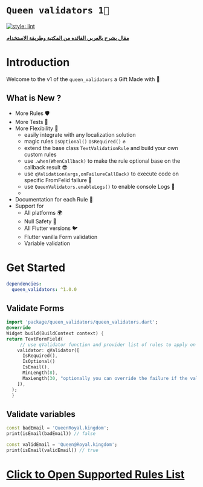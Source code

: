# **`Queen validators 1👑`**

[![style: lint](https://img.shields.io/badge/style-lint-4BC0F5.svg)](https://pub.dev/packages/lint)

[**مقال يشرح بالعربي الفائده من المكتبة وطريقة الاستخدام**](https://maxzodblog.blogspot.com/2021/02/validation.html)

# Introduction

Welcome to the v1 of the `queen_validators` a Gift Made with 💜

## What is New ?

- More Rules 🛡
- More Tests 🧪
- More Flexibility 💪
  - easily integrate with any localization solution
  - magic rules `IsOptional()` `IsRequired()` ✊
  - extend the base class `TextValidationRule` and build your own custom rules
  - use `.when(WhenCallback)` to make the rule optional base on the callback result 😎
  - use `qValidation(args,onFailureCallBack)` to execute code on specific FromFelid failure 🤘
  - use `QueenValidators.enableLogs()` to enable console Logs 🚧
  -
- Documentation for each Rule 📃
- Support for
  - All platforms 🌍
  - Null Safety 🦺
  - All Flutter versions 🐦
  - Flutter vanilla Form validation
  - Variable validation

# Get Started

```yaml
dependencies:
  queen_validators: ^1.0.0
```

## Validate Forms

```dart
import 'package/queen_validators/queen_validators.dart';
@override
Widget build(BuildContext context) {
return TextFormField(
     // use qValidator function and provider list of rules to apply on this field
    validator: qValidator([
      IsRequired(),
      IsOptional()
      IsEmail(),
      MinLength(8),
      MaxLength(30, "optionally you can override the failure if the validation fails"),
    ]),
  );
  }
```

## Validate variables

```dart
const badEmail = 'QueenRoyal.kingdom';
print(isEmail(badEmail)) // false

const validEmail = 'Queen@Royal.kingdom';
print(isEmail(validEmail)) // true

```

# [Click to Open Supported Rules List](https://pub.dev/documentation/queen_validators/latest/queen_validators/queen_validators-library.html)
